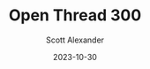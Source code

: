 ---
layout: podcast
title: "Open Thread 300"
author: Scott Alexander
description: https://www.astralcodexten.com/p/open-thread-300
date: 2023-10-30
length: 365571
duration: 91
guid: open-thread-300
---